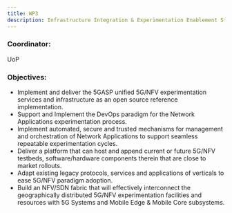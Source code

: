 ```yaml
---
title: WP3
description: Infrastructure Integration & Experimentation Enablement Start Date
---
```


### Coordinator: 
UoP

### Objectives:

- Implement and deliver the 5GASP unified 5G/NFV experimentation services and infrastructure as an open source
reference implementation.
- Support and Implement the DevOps paradigm for the Network Applications experimentation process.
- Implement automated, secure and trusted mechanisms for management and orchestration of Network Applications to support
seamless repeatable experimentation cycles.
- Deliver a platform that can host and append current or future 5G/NFV testbeds, software/hardware components
therein that are close to market rollouts.
- Adapt existing legacy protocols, services and applications of verticals to ease 5G/NFV paradigm adoption.
- Build an NFV/SDN fabric that will effectively interconnect the geographically distributed 5G/NFV
experimentation facilities and resources with 5G Systems and Mobile Edge & Mobile Core subsystems.